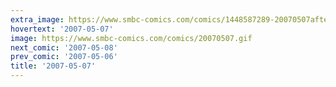 ```yaml
---
extra_image: https://www.smbc-comics.com/comics/1448587289-20070507after.png
hovertext: '2007-05-07'
image: https://www.smbc-comics.com/comics/20070507.gif
next_comic: '2007-05-08'
prev_comic: '2007-05-06'
title: '2007-05-07'
---
```


